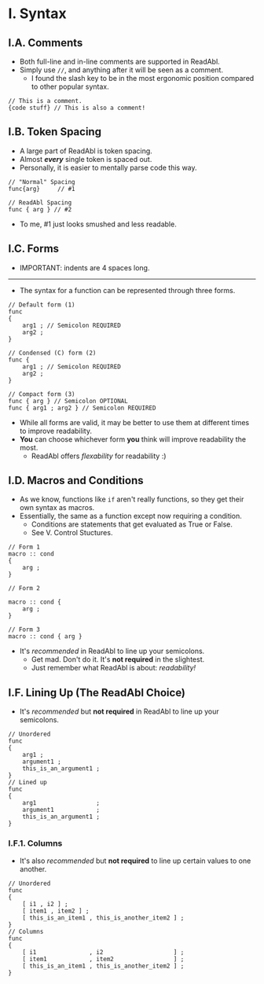 # I. Syntax

## I.A. Comments

- Both full-line and in-line comments are supported in ReadAbl.
- Simply use `//`, and anything after it will be seen as a comment.
  - I found the slash key to be in the most ergonomic position compared to other popular syntax.

``` rdbl
// This is a comment.
{code stuff} // This is also a comment!
```

## I.B. Token Spacing

- A large part of ReadAbl is token spacing.
- Almost ***every*** single token is spaced out.
- Personally, it is easier to mentally parse code this way.

``` rdbl
// "Normal" Spacing
func{arg}     // #1

// ReadAbl Spacing
func { arg } // #2
```

- To me, #1 just looks smushed and less readable.

## I.C. Forms

- IMPORTANT: indents are 4 spaces long.

---

- The syntax for a function can be represented through three forms.

``` rdbl
// Default form (1)
func
{
    arg1 ; // Semicolon REQUIRED
    arg2 ;
}

// Condensed (C) form (2)
func {
    arg1 ; // Semicolon REQUIRED
    arg2 ;
}

// Compact form (3)
func { arg } // Semicolon OPTIONAL
func { arg1 ; arg2 } // Semicolon REQUIRED
```

- While all forms are valid, it may be better to use them at different times to improve readability.
- **You** can choose whichever form **you** think will improve readability the most.
  - ReadAbl offers *flexability* for readability :)

## I.D. Macros and Conditions

- As we know, functions like `if` aren't really functions, so they get their own syntax as macros.
- Essentially, the same as a function except now requiring a condition.
  - Conditions are statements that get evaluated as True or False.
  - See V. Control Stuctures.

``` rdbl
// Form 1
macro :: cond
{
    arg ;
}

// Form 2

macro :: cond {
    arg ;
}

// Form 3
macro :: cond { arg }
```


- It's *recommended* in ReadAbl to line up your semicolons.
  - Get mad. Don't do it. It's **not required** in the slightest.
  - Just remember what ReadAbl is about: *readability!*
## I.F. Lining Up (The ReadAbl Choice)

- It's *recommended* but **not required** in ReadAbl to line up your semicolons.

``` rdbl
// Unordered
func
{
    arg1 ;
    argument1 ;
    this_is_an_argument1 ;
}
// Lined up
func
{
    arg1                 ;
    argument1            ;
    this_is_an_argument1 ;
}
```

### I.F.1. Columns

- It's also *recommended* but **not required** to line up certain values to one another.

``` rdbl
// Unordered
func
{
    [ i1 , i2 ] ;
    [ item1 , item2 ] ;
    [ this_is_an_item1 , this_is_another_item2 ] ;
}
// Columns
func
{
    [ i1               , i2                    ] ;
    [ item1            , item2                 ] ;
    [ this_is_an_item1 , this_is_another_item2 ] ;
}
```
